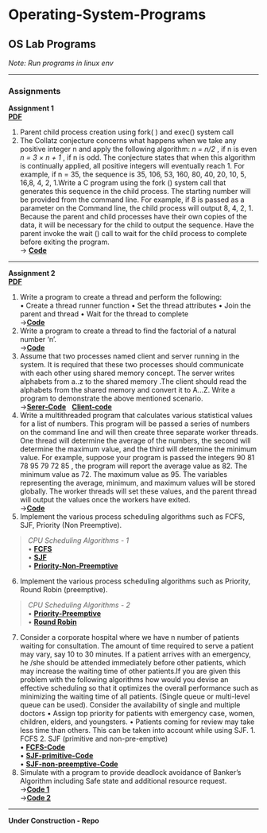 # Operating-System-Programs
## OS Lab Programs 
*Note: Run programs in linux env*

---

### Assignments 
**Assignment 1**  </br> 
[**PDF**](https://github.com/ishanjogalekar/Operating-System-Programs/blob/main/Assignments/DA1/19BCE2250_LAB%20DA%201.pdf) </br>
1. Parent child process creation using fork( ) and exec() system call  </br>
2. The Collatz conjecture concerns what happens when we take any positive integer n and apply the following algorithm: *n = n/2* , if n is even *n = 3 × n + 1* , if n is odd. The conjecture states that when this algorithm is continually applied, all positive integers will eventually reach 1. For example, if n = 35, the sequence is 35, 106, 53, 160, 80, 40, 20, 10, 5, 16,8, 4, 2, 1.Write a C program using the fork () system call that generates this sequence in the child process. The starting number will be provided from the command line. For example, if 8 is passed as a parameter on the Command line, the child process will output 8, 4, 2, 1. Because the parent and child processes have their own copies of the data, it will be necessary for the child to output the sequence. Have the parent invoke the wait () call to 
wait for the child process to complete before exiting the program. </br>
-> [**Code**](https://github.com/ishanjogalekar/Operating-System-Programs/blob/main/Assignments/DA1/collatz.c) </br>

---

**Assignment 2** </br>
[**PDF**](https://github.com/ishanjogalekar/Operating-System-Programs/blob/main/Assignments/DA2/19BCE2250%20OS%20LAB%20DA%202.pdf) </br>
1. Write a program to create a thread and perform the following: </br>
• Create a thread runner function 
• Set the thread attributes 
• Join the parent and thread 
• Wait for the thread to complete </br>
->[**Code**](https://github.com/ishanjogalekar/Operating-System-Programs/blob/main/Assignments/DA2/a.c) </br>
2. Write a program to create a thread to find the factorial of a natural number ‘n’. </br>
->[**Code**](https://github.com/ishanjogalekar/Operating-System-Programs/blob/main/Assignments/DA2/b.c) </br>
3. Assume that two processes named client and server running in the system. It is required that these two processes should communicate with each other using shared memory concept. The server writes alphabets from a..z to the shared memory .The client should read the alphabets from the shared memory and convert it to A...Z. Write a program to demonstrate the above mentioned scenario. </br>
->[**Serer-Code**](https://github.com/ishanjogalekar/Operating-System-Programs/blob/main/Assignments/DA2/C_Server.c)  &nbsp;  [**Client-code**](https://github.com/ishanjogalekar/Operating-System-Programs/blob/main/Assignments/DA2/C_Client.c) </br>
4. Write a multithreaded program that calculates various statistical values for a list of numbers. This program will be passed a series of numbers on the command line and will then create three separate worker threads. One thread will determine the average of the numbers, the second will determine the maximum value, and the third will determine the minimum value. For example, suppose your program is passed the integers 90 81 78 95 79 72 85 , the program will report the average value as 82. The minimum value as 72. The maximum value as 95. The variables representing the average, minimum, and maximum values will be stored globally. The worker threads will set these values, and the parent thread will output the values once the workers have exited. </br>
->[**Code**](https://github.com/ishanjogalekar/Operating-System-Programs/blob/main/Assignments/DA2/d.c) </br>
5. Implement the various process scheduling algorithms such as FCFS, SJF, Priority (Non Preemptive). </br>
> *CPU Scheduling Algorithms - 1*  </br>
• [**FCFS**](https://github.com/ishanjogalekar/Operating-System-Programs/blob/main/Assignments/DA2/CPU%20Scheduling/fcfs.c) </br>
• [**SJF**](https://github.com/ishanjogalekar/Operating-System-Programs/blob/main/Assignments/DA2/CPU%20Scheduling/sjf.c) </br>
• [**Priority-Non-Preemptive**](https://github.com/ishanjogalekar/Operating-System-Programs/blob/main/Assignments/DA2/CPU%20Scheduling/Priority_non_%20pre-emptive.c) </br>
6. Implement the various process scheduling algorithms such as Priority, Round Robin (preemptive). </br>
> *CPU Scheduling Algorithms - 2* </br>
• [**Priority-Preemptive**](https://github.com/ishanjogalekar/Operating-System-Programs/blob/main/Assignments/DA2/CPU%20Scheduling/Priority_pre-emptive.c) </br>
• [**Round Robin**](https://github.com/ishanjogalekar/Operating-System-Programs/blob/main/Assignments/DA2/CPU%20Scheduling/rr.c) </br>
7. Consider a corporate hospital where we have n number of patients waiting for consultation. The amount of time required to serve a patient may vary, say 10 to 30 minutes. If a patient arrives with an emergency, he /she should be attended immediately before other patients, which may increase the waiting time of other patients.If you are given this problem with the following algorithms how would you devise an effective scheduling so that it optimizes the overall performance such as minimizing the waiting time of all patients. (Single queue or multi-level queue can be used). Consider the availability of single and multiple doctors • Assign top priority for patients with emergency case, women, children, elders, and youngsters. • Patients coming for review may take less time than others. This can be taken into account while using SJF. 1. FCFS 2. SJF (primitive and non-pre-emptive) </br>
• [**FCFS-Code**](https://github.com/ishanjogalekar/Operating-System-Programs/blob/main/Assignments/DA2/fcfs_hosp.cpp) </br>
• [**SJF-primitive-Code**](https://github.com/ishanjogalekar/Operating-System-Programs/blob/main/Assignments/DA2/sjf_pre_hos.c) </br>
• [**SJF-non-preemptive-Code**](https://github.com/ishanjogalekar/Operating-System-Programs/blob/main/Assignments/DA2/sjf_non_pre_hos.c) </br>
8. Simulate with a program to provide deadlock avoidance of Banker’s Algorithm including Safe state and additional resource request. </br>
->[**Code 1**](https://github.com/ishanjogalekar/Operating-System-Programs/blob/main/Assignments/DA2/banker.c) </br>
->[**Code 2**](https://github.com/ishanjogalekar/Operating-System-Programs/blob/main/Assignments/DA2/banker_a.c) </br>

---

**Under Construction - Repo**
